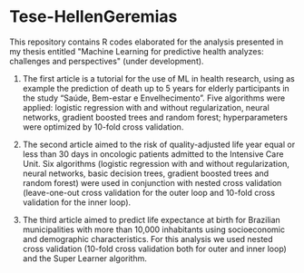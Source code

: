 # Tese-HellenGeremias

This repository contains R codes elaborated for the analysis presented in my thesis entitled
"Machine Learning for predictive health analyzes: challenges and perspectives" (under development).

1) The first article is a tutorial for the use of ML in health research, using as example the prediction of death up to 5 years
for elderly participants in the study “Saúde, Bem-estar e Envelhecimento”.
Five algorithms were applied: logistic regression with and without regularization, neural networks, 
gradient boosted trees and random forest; hyperparameters were optimized by 10-fold cross validation.

2) The second article aimed to the risk of quality-adjusted life year equal or less than 30 days in oncologic patients 
admitted to the Intensive Care Unit. Six algorithms (logistic regression with and without regularization, neural networks, 
basic decision trees, gradient boosted trees and random forest)
were used in conjunction with nested cross validation (leave-one-out cross validation for the outer loop 
and 10-fold cross validation for the inner loop).

3) The third article aimed to predict life expectance at birth for Brazilian municipalities with more than 10,000 inhabitants 
using socioeconomic and demographic characteristics. For this analysis we used nested cross validation 
(10-fold cross validation both for outer and inner loop) and the Super Learner algorithm.
